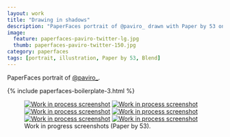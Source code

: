 ```yaml
---
layout: work
title: "Drawing in shadows"
description: "PaperFaces portrait of @paviro_ drawn with Paper by 53 on an iPad."
image: 
  feature: paperfaces-paviro-twitter-lg.jpg
  thumb: paperfaces-paviro-twitter-150.jpg
category: paperfaces
tags: [portrait, illustration, Paper by 53, Blend]
---
```


PaperFaces portrait of <a href="http://twitter.com/paviro_">@paviro_</a>.

{% include paperfaces-boilerplate-3.html %}

<figure class="half">
	<a href="{{ site.url }}/images/paperfaces-paviro-process-1-lg.jpg"><img src="{{ site.url }}/images/paperfaces-paviro-process-1-600.jpg" alt="Work in process screenshot"></a>
	<a href="{{ site.url }}/images/paperfaces-paviro-process-2-lg.jpg"><img src="{{ site.url }}/images/paperfaces-paviro-process-2-600.jpg" alt="Work in process screenshot"></a>
	<a href="{{ site.url }}/images/paperfaces-paviro-process-3-lg.jpg"><img src="{{ site.url }}/images/paperfaces-paviro-process-3-600.jpg" alt="Work in process screenshot"></a>
	<a href="{{ site.url }}/images/paperfaces-paviro-process-4-lg.jpg"><img src="{{ site.url }}/images/paperfaces-paviro-process-4-600.jpg" alt="Work in process screenshot"></a>
	<a href="{{ site.url }}/images/paperfaces-paviro-process-5-lg.jpg"><img src="{{ site.url }}/images/paperfaces-paviro-process-5-600.jpg" alt="Work in process screenshot"></a>
	<a href="{{ site.url }}/images/paperfaces-paviro-process-6-lg.jpg"><img src="{{ site.url }}/images/paperfaces-paviro-process-6-600.jpg" alt="Work in process screenshot"></a>
	<figcaption>Work in progress screenshots (Paper by 53).</figcaption>
</figure>